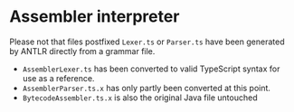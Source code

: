 # Assembler interpreter

Please not that files postfixed `Lexer.ts` or `Parser.ts` have been generated by ANTLR directly from a grammar file.

- `AssemblerLexer.ts` has been converted to valid TypeScript syntax for use as a reference.
- `AssemblerParser.ts.x` has only partly been converted at this point.
- `BytecodeAssembler.ts.x` is also the original Java file untouched
